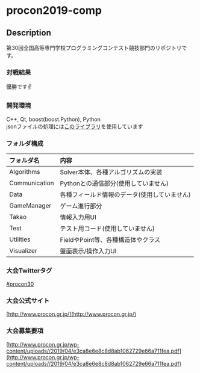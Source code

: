 # procon2019-comp
## Description

第30回全国高等専門学校プログラミングコンテスト競技部門のリポジトリです。

### 対戦結果
優勝です✌

### 開発環境

C++, Qt, boost(boost.Python), Python   
jsonファイルの処理には[このライブラリ](https://github.com/nlohmann/json)を使用しています

### フォルダ構成
|フォルダ名|内容|  
|:---|:---|  
|Algorithms|Solver本体、各種アルゴリズムの実装|
|Communication|Pythonとの通信部分(使用していません)|
|Data|各種フィールド情報のデータ(使用していません)|
|GameManager|ゲーム進行部分|
|Takao|情報入力用UI|
|Test|テスト用コード(使用していません)|
|Utilities|FieldやPoint等、各種構造体やクラス|
|Visualizer|盤面表示/操作入力UI|


### 大会Twitterタグ
[#procon30](https://twitter.com/search?q=%23procon30)

### 大会公式サイト
[http://www.procon.gr.jp/](http://www.procon.gr.jp/)

### 大会募集要項
[http://www.procon.gr.jp/wp-content/uploads//2019/04/e3ca8e6e8c8d8ab1062729e66a711fea.pdf](http://www.procon.gr.jp/wp-content/uploads//2019/04/e3ca8e6e8c8d8ab1062729e66a711fea.pdf)
